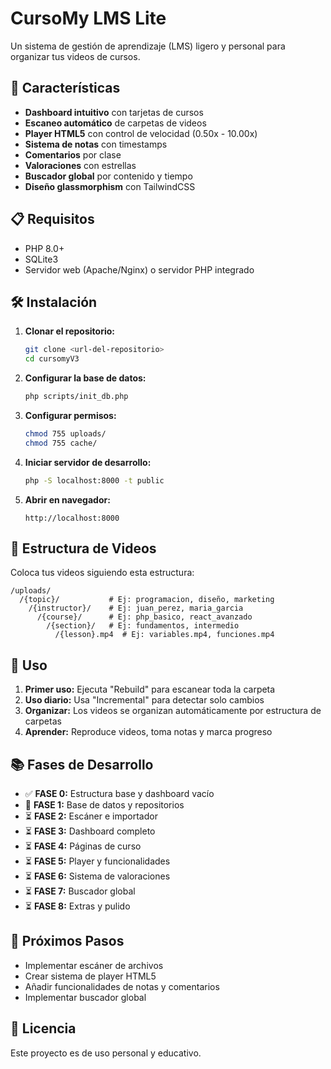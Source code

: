 # CursoMy LMS Lite

Un sistema de gestión de aprendizaje (LMS) ligero y personal para organizar tus videos de cursos.

## 🚀 Características

- **Dashboard intuitivo** con tarjetas de cursos
- **Escaneo automático** de carpetas de videos
- **Player HTML5** con control de velocidad (0.50x - 10.00x)
- **Sistema de notas** con timestamps
- **Comentarios** por clase
- **Valoraciones** con estrellas
- **Buscador global** por contenido y tiempo
- **Diseño glassmorphism** con TailwindCSS

## 📋 Requisitos

- PHP 8.0+
- SQLite3
- Servidor web (Apache/Nginx) o servidor PHP integrado

## 🛠️ Instalación

1. **Clonar el repositorio:**
   ```bash
   git clone <url-del-repositorio>
   cd cursomyV3
   ```

2. **Configurar la base de datos:**
   ```bash
   php scripts/init_db.php
   ```

3. **Configurar permisos:**
   ```bash
   chmod 755 uploads/
   chmod 755 cache/
   ```

4. **Iniciar servidor de desarrollo:**
   ```bash
   php -S localhost:8000 -t public
   ```

5. **Abrir en navegador:**
   ```
   http://localhost:8000
   ```

## 📁 Estructura de Videos

Coloca tus videos siguiendo esta estructura:
```
/uploads/
  /{topic}/           # Ej: programacion, diseño, marketing
    /{instructor}/    # Ej: juan_perez, maria_garcia
      /{course}/      # Ej: php_basico, react_avanzado
        /{section}/   # Ej: fundamentos, intermedio
          /{lesson}.mp4  # Ej: variables.mp4, funciones.mp4
```

## 🔧 Uso

1. **Primer uso:** Ejecuta "Rebuild" para escanear toda la carpeta
2. **Uso diario:** Usa "Incremental" para detectar solo cambios
3. **Organizar:** Los videos se organizan automáticamente por estructura de carpetas
4. **Aprender:** Reproduce videos, toma notas y marca progreso

## 📚 Fases de Desarrollo

- ✅ **FASE 0:** Estructura base y dashboard vacío
- 🔄 **FASE 1:** Base de datos y repositorios
- ⏳ **FASE 2:** Escáner e importador
- ⏳ **FASE 3:** Dashboard completo
- ⏳ **FASE 4:** Páginas de curso
- ⏳ **FASE 5:** Player y funcionalidades
- ⏳ **FASE 6:** Sistema de valoraciones
- ⏳ **FASE 7:** Buscador global
- ⏳ **FASE 8:** Extras y pulido

## 🎯 Próximos Pasos

- Implementar escáner de archivos
- Crear sistema de player HTML5
- Añadir funcionalidades de notas y comentarios
- Implementar buscador global

## 📝 Licencia

Este proyecto es de uso personal y educativo.

